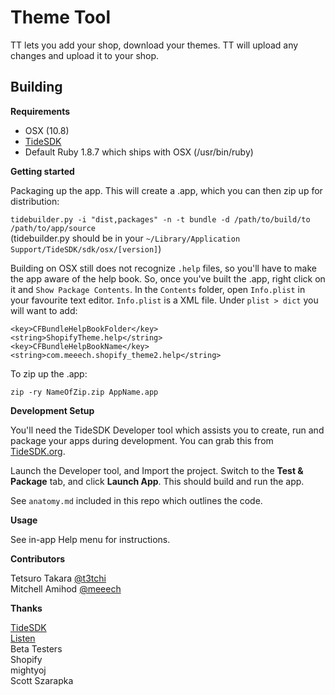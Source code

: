 Theme Tool
==========

TT lets you add your shop, download your themes. TT will upload any changes and upload it to your shop.

Building
--------

**Requirements**

* OSX (10.8)
* [TideSDK](http://www.tidesdk.org)
* Default Ruby 1.8.7 which ships with OSX (/usr/bin/ruby)

**Getting started**

Packaging up the app. This will create a .app, which you can then zip up for distribution:

`tidebuilder.py -i "dist,packages" -n -t bundle -d /path/to/build/to /path/to/app/source`  
(tidebuilder.py should be in your `~/Library/Application Support/TideSDK/sdk/osx/[version]`)

Building on OSX still does not recognize `.help` files, so you'll have to make the app aware of the help book. So, once you've built the .app, right click on it and `Show Package Contents`. In the `Contents` folder, open `Info.plist` in your favourite text editor. `Info.plist` is a XML file. Under `plist > dict` you will want to add:

    <key>CFBundleHelpBookFolder</key>
    <string>ShopifyTheme.help</string>
    <key>CFBundleHelpBookName</key>
    <string>com.meeech.shopify_theme2.help</string>

To zip up the .app:

`zip -ry NameOfZip.zip AppName.app` 

**Development Setup**

You'll need the TideSDK Developer tool which assists you to create, run and package your apps during development. You can grab this from [TideSDK.org](http://www.tidesdk.org). 

Launch the Developer tool, and Import the project. Switch to the **Test & Package** tab, and click **Launch App**. This should build and run the app. 

See `anatomy.md` included in this repo which outlines the code.

**Usage**

See in-app Help menu for instructions.

**Contributors**

Tetsuro Takara [@t3tchi](https://twitter.com/t3tchi)  
Mitchell Amihod [@meeech](https://twitter.com/meeech)  

**Thanks**

[TideSDK](http://www.tidesdk.org)  
[Listen](https://rubygems.org/gems/listen)  
Beta Testers  
Shopify  
mightyoj  
Scott Szarapka  
